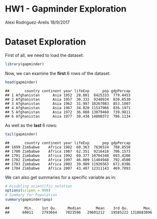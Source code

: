 HW1 - Gapminder Exploration
================
Alexi Rodriguez-Arelis
18/9/2017

Dataset Exploration
===================

First of all, we need to load the dataset:

``` r
library(gapminder)
```

Now, we can examine the **first** 6 rows of the dataset:

``` r
head(gapminder)
```

    ##       country continent year lifeExp      pop gdpPercap
    ## 1 Afghanistan      Asia 1952  28.801  8425333  779.4453
    ## 2 Afghanistan      Asia 1957  30.332  9240934  820.8530
    ## 3 Afghanistan      Asia 1962  31.997 10267083  853.1007
    ## 4 Afghanistan      Asia 1967  34.020 11537966  836.1971
    ## 5 Afghanistan      Asia 1972  36.088 13079460  739.9811
    ## 6 Afghanistan      Asia 1977  38.438 14880372  786.1134

As well as the **last** 6 rows:

``` r
tail(gapminder)
```

    ##       country continent year lifeExp      pop gdpPercap
    ## 1699 Zimbabwe    Africa 1982  60.363  7636524  788.8550
    ## 1700 Zimbabwe    Africa 1987  62.351  9216418  706.1573
    ## 1701 Zimbabwe    Africa 1992  60.377 10704340  693.4208
    ## 1702 Zimbabwe    Africa 1997  46.809 11404948  792.4500
    ## 1703 Zimbabwe    Africa 2002  39.989 11926563  672.0386
    ## 1704 Zimbabwe    Africa 2007  43.487 12311143  469.7093

We can also get summaries for a specific variable as in:

``` r
# Disabling scientific notation
options(scipen = 999)
# Summary for Population
summary(gapminder$pop)
```

    ##       Min.    1st Qu.     Median       Mean    3rd Qu.       Max. 
    ##      60011    2793664    7023596   29601212   19585222 1318683096
